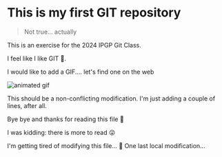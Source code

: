 # This is my first GIT repository

> Not true... actually

This is an exercise for the 2024 IPGP Git Class.

I feel like I like GIT 🙂.

I would like to add a GIF.... let's find one on the web

![animated gif](https://www.mora-foto.it/guide-avanzate-gimp/gif-animate-gimp/title.gif)

This should be a non-conflicting modification.
I'm just adding a couple of lines, after all.

Bye bye and thanks for reading this file 🙂

I was kidding: there is more to read 😜

I'm getting tired of modifying this file... 🥱
One last local modification...
